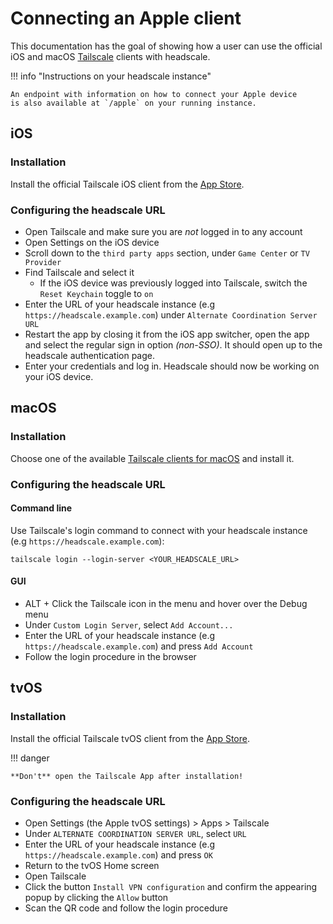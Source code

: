 # Connecting an Apple client

This documentation has the goal of showing how a user can use the official iOS and macOS [Tailscale](https://tailscale.com) clients with headscale.

!!! info "Instructions on your headscale instance"

    An endpoint with information on how to connect your Apple device
    is also available at `/apple` on your running instance.

## iOS

### Installation

Install the official Tailscale iOS client from the [App Store](https://apps.apple.com/app/tailscale/id1470499037).

### Configuring the headscale URL

- Open Tailscale and make sure you are _not_ logged in to any account
- Open Settings on the iOS device
- Scroll down to the `third party apps` section, under `Game Center` or `TV Provider`
- Find Tailscale and select it
  - If the iOS device was previously logged into Tailscale, switch the `Reset Keychain` toggle to `on`
- Enter the URL of your headscale instance (e.g `https://headscale.example.com`) under `Alternate Coordination Server URL`
- Restart the app by closing it from the iOS app switcher, open the app and select the regular sign in option
  _(non-SSO)_. It should open up to the headscale authentication page.
- Enter your credentials and log in. Headscale should now be working on your iOS device.

## macOS

### Installation

Choose one of the available [Tailscale clients for macOS](https://tailscale.com/kb/1065/macos-variants) and install it.

### Configuring the headscale URL

#### Command line

Use Tailscale's login command to connect with your headscale instance (e.g `https://headscale.example.com`):

```
tailscale login --login-server <YOUR_HEADSCALE_URL>
```

#### GUI

- ALT + Click the Tailscale icon in the menu and hover over the Debug menu
- Under `Custom Login Server`, select `Add Account...`
- Enter the URL of your headscale instance (e.g `https://headscale.example.com`) and press `Add Account`
- Follow the login procedure in the browser

## tvOS

### Installation

Install the official Tailscale tvOS client from the [App Store](https://apps.apple.com/app/tailscale/id1470499037).

!!! danger

    **Don't** open the Tailscale App after installation!

### Configuring the headscale URL

- Open Settings (the Apple tvOS settings) > Apps > Tailscale
- Under `ALTERNATE COORDINATION SERVER URL`, select `URL`
- Enter the URL of your headscale instance (e.g `https://headscale.example.com`) and press `OK`
- Return to the tvOS Home screen
- Open Tailscale
- Click the button `Install VPN configuration` and confirm the appearing popup by clicking the `Allow` button
- Scan the QR code and follow the login procedure
